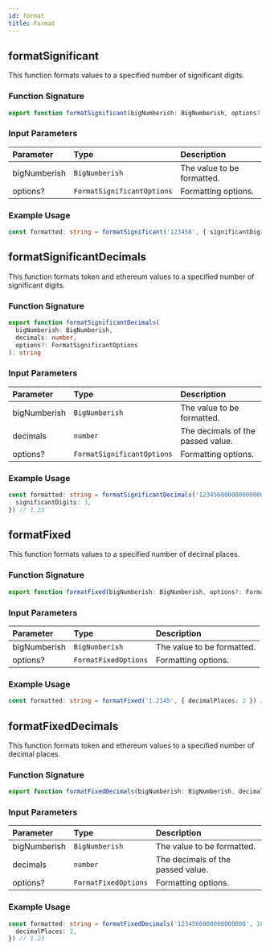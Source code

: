 ```yaml
---
id: format
title: Format
---
```


## formatSignificant

This function formats values to a specified number of significant digits.

### Function Signature

```typescript
export function formatSignificant(bigNumberish: BigNumberish, options?: FormatSignificantOptions): string
```

### Input Parameters

| Parameter    | Type                       | Description                |
| :----------- | :------------------------- | :------------------------- |
| bigNumberish | `BigNumberish`             | The value to be formatted. |
| options?     | `FormatSignificantOptions` | Formatting options.        |

### Example Usage

```typescript
const formatted: string = formatSignificant('123456', { significantDigits: 3 }) // 1.23
```

## formatSignificantDecimals

This function formats token and ethereum values to a specified number of significant digits.

### Function Signature

```typescript
export function formatSignificantDecimals(
  bigNumberish: BigNumberish,
  decimals: number,
  options?: FormatSignificantOptions
): string
```

### Input Parameters

| Parameter    | Type                       | Description                       |
| :----------- | :------------------------- | :-------------------------------- |
| bigNumberish | `BigNumberish`             | The value to be formatted.        |
| decimals     | `number`                   | The decimals of the passed value. |
| options?     | `FormatSignificantOptions` | Formatting options.               |

### Example Usage

```typescript
const formatted: string = formatSignificantDecimals('1234560000000000000', 18, {
  significantDigits: 3,
}) // 1.23
```

## formatFixed

This function formats values to a specified number of decimal places.

### Function Signature

```typescript
export function formatFixed(bigNumberish: BigNumberish, options?: FormatFixedOptions): string
```

### Input Parameters

| Parameter    | Type                 | Description                |
| :----------- | :------------------- | :------------------------- |
| bigNumberish | `BigNumberish`       | The value to be formatted. |
| options?     | `FormatFixedOptions` | Formatting options.        |

### Example Usage

```typescript
const formatted: string = formatFixed('1.2345', { decimalPlaces: 2 }) // 1.23
```

## formatFixedDecimals

This function formats token and ethereum values to a specified number of decimal places.

### Function Signature

```typescript
export function formatFixedDecimals(bigNumberish: BigNumberish, decimals: number, options?: FormatFixedOptions): string
```

### Input Parameters

| Parameter    | Type                 | Description                       |
| :----------- | :------------------- | :-------------------------------- |
| bigNumberish | `BigNumberish`       | The value to be formatted.        |
| decimals     | `number`             | The decimals of the passed value. |
| options?     | `FormatFixedOptions` | Formatting options.               |

### Example Usage

```typescript
const formatted: string = formatFixedDecimals('1234560000000000000', 18, {
  decimalPlaces: 2,
}) // 1.23
```
